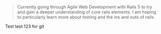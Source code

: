 > Currently going through Agile Web Development with Rails 5 to try and gain a deeper understanding of core rails elements. I am hoping to particularly learn more about testing and the ins and outs of rails.

Test test 123 for git
